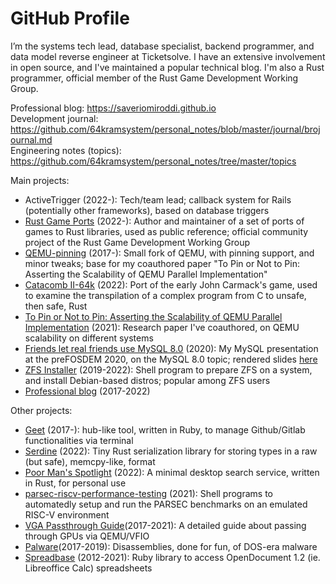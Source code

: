 # GitHub Profile

I’m the systems tech lead, database specialist, backend programmer, and data model reverse engineer at Ticketsolve. I have an extensive involvement in open source, and I've maintained a popular technical blog. I'm also a Rust programmer, official member of the Rust Game Development Working Group.

Professional blog: https://saveriomiroddi.github.io</br>
Development journal: https://github.com/64kramsystem/personal_notes/blob/master/journal/brojournal.md</br>
Engineering notes (topics): https://github.com/64kramsystem/personal_notes/tree/master/topics</br>

Main projects:

- ActiveTrigger (2022-): Tech/team lead; callback system for Rails (potentially other frameworks), based on database triggers
- [Rust Game Ports](https://github.com/rust-gamedev/rust-game-ports) (2022-): Author and maintainer of a set of ports of games to Rust libraries, used as public reference; official community project of the Rust Game Development Working Group
- [QEMU-pinning](https://github.com/64kramsystem/qemu-pinning) (2017-): Small fork of QEMU, with pinning support, and minor tweaks; base for my coauthored paper "To Pin or Not to Pin: Asserting the Scalability of QEMU Parallel Implementation"
- [Catacomb II-64k](https://github.com/64kramsystem/catacomb_ii-64k) (2022): Port of the early John Carmack's game, used to examine the transpilation of a complex program from C to unsafe, then safe, Rust
- [To Pin or Not to Pin: Asserting the Scalability of QEMU Parallel Implementation](https://hal.archives-ouvertes.fr/hal-03417343) (2021): Research paper I've coauthored, on QEMU scalability on different systems
- [Friends let real friends use MySQL 8.0](https://github.com/64kramsystem/prefosdem-2020-presentation) (2020): My MySQL presentation at the preFOSDEM 2020, on the MySQL 8.0 topic; rendered slides [here](https://www.slideshare.net/SaverioM/friends-let-real-friends-use-mysql-80)
- [ZFS Installer](https://github.com/64kramsystem/zfs-installer) (2019-2022): Shell program to prepare ZFS on a system, and install Debian-based distros; popular among ZFS users
- [Professional blog](https://saveriomiroddi.github.io) (2017-2022)

Other projects:

- [Geet](https://github.com/64kramsystem/geet) (2017-): hub-like tool, written in Ruby, to manage Github/Gitlab functionalities via terminal
- [Serdine](https://github.com/64kramsystem/serdine) (2022): Tiny Rust serialization library for storing types in a raw (but safe), memcpy-like, format
- [Poor Man's Spotlight](https://github.com/64kramsystem/pm-spotlight) (2022): A minimal desktop search service, written in Rust, for personal use
- [parsec-riscv-performance-testing](https://github.com/64kramsystem/parsec-riscv-performance-testing) (2021): Shell programs to automatedly setup and run the PARSEC benchmarks on an emulated RISC-V environment
- [VGA Passthrough Guide](https://github.com/64kramsystem/vga-passthrough)(2017-2021): A detailed guide about passing through GPUs via QEMU/VFIO
- [Palware](https://github.com/64kramsystem/palware)(2017-2019): Disassemblies, done for fun, of DOS-era malware
- [Spreadbase](https://github.com/64kramsystem/spreadbase) (2012-2021): Ruby library to access OpenDocument 1.2 (ie. Libreoffice Calc) spreadsheets

<!--
Cheesiness warning!

<a href="https://github.com/anuraghazra/github-readme-stats">
  <img align="center" src="https://github-readme-stats.vercel.app/api?username=64kramsystem&include_all_commits=true&show_icons=true" />
</a>
-->

<!--
Removed:

[![Readme Card](https://github-readme-stats.vercel.app/api/pin/?username=64kramsystem&repo=zfs-installer)](https://github.com/64kramsystem/zfs-installer)
[![Readme Card](https://github-readme-stats.vercel.app/api/pin/?username=64kramsystem&repo=qemu-pinning)](https://github.com/64kramsystem/qemu-pinning)
[![Readme Card](https://github-readme-stats.vercel.app/api/pin/?username=64kramsystem&repo=parsec-riscv-performance-testing)](https://github.com/64kramsystem/parsec-riscv-performance-testing)
[![Readme Card](https://github-readme-stats.vercel.app/api/pin/?username=64kramsystem&repo=prefosdem-2020-presentation)](https://github.com/64kramsystem/prefosdem-2020-presentation)
-->
